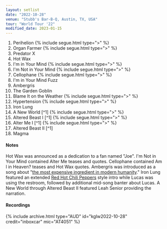 ```yaml
---
layout: setlist
date: "2022-10-28"
venue: "Stubb's Bar-B-Q, Austin, TX, USA"
tour: "World Tour '22"
modified_date: 2023-01-15
---
```


 1. Perihelion
    {% include segue.html type=">" %}
 2. Organ Farmer
    {% include segue.html type=">" %}
 3. Predator X
 4. Hot Wax
 5. I'm in Your Mind
    {% include segue.html type=">" %}
 6. I'm Not in Your Mind
    {% include segue.html type=">" %}
 7. Cellophane
    {% include segue.html type=">" %}
 8. I'm in Your Mind Fuzz
 9. Ambergris
10. The Garden Goblin
11. Blame It on the Weather
    {% include segue.html type=">" %}
12. Hypertension
    {% include segue.html type=">" %}
13. Iron Lung
14. A New World
    [^1]
    {% include segue.html type=">" %}
15. Altered Beast I
    [^1]
    {% include segue.html type=">" %}
16. Alter Me I
    [^1]
    {% include segue.html type=">" %}
17. Altered Beast II
    [^1]
18. Magma


#### Notes

Hot Wax was announced as a dedication to a fan named "Joe". I'm Not in Your Mind contained Alter Me teases and quotes. Cellophane contained Am I in Heaven? teases and Hot Wax quotes. Ambergris was introduced as a song about "[the most expensive ingredient in modern humanity](https://en.wikipedia.org/wiki/Ambergris)." Iron Lung featured an extended [Red Hot Chili Peppers](https://en.wikipedia.org/wiki/Red_Hot_Chili_Peppers) style intro while Lucas was using the restroom, followed by additional mid-song banter about Lucas. A New World through Altered Beast II featured Leah Senior providing the narration.


#### Recordings

{% include archive.html type="AUD" id="kglw2022-10-28" credit="inboxcar" mic="AT4051" %}
